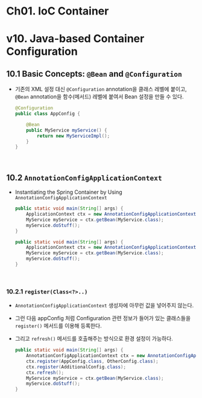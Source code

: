 # Ch01. IoC Container

# v10. Java-based Container Configuration

## 10.1 Basic Concepts: `@Bean` and `@Configuration`

- 기존의 XML 설정 대신 `@Configuration` annotation을 클래스 레벨에 붙이고, `@Bean` annotation을 함수(메서드) 레벨에 붙여서 Bean 설정을 만들 수 있다.

  ```java
  @Configuration
  public class AppConfig {
  
      @Bean
      public MyService myService() {
          return new MyServiceImpl();
      }
  }
  ```

<br>

## 10.2 `AnnotationConfigApplicationContext`

- Instantiating the Spring Container by Using `AnnotationConfigApplicationContext`

  ```java
  public static void main(String[] args) {
      ApplicationContext ctx = new AnnotationConfigApplicationContext(AppConfig.class);
      MyService myService = ctx.getBean(MyService.class);
      myService.doStuff();
  }
  ```

  ```java
  public static void main(String[] args) {
      ApplicationContext ctx = new AnnotationConfigApplicationContext(MyServiceImpl.class, Dependency1.class, Dependency2.class);
      MyService myService = ctx.getBean(MyService.class);
      myService.doStuff();
  }
  ```

<br>

### 10.2.1 `register(Class<?>..)`

- `AnnotationConfigApplicationContext` 생성자에 아무런 값을 넣어주지 않는다.

- 그런 다음 appConfig 처럼 Configuration 관련 정보가 들어가 있는 클래스들을 `register()` 메서드를 이용해 등록한다.

- 그리고 `refresh()` 메서드를 호출해주는 방식으로 환경 설정이 가능하다.

  ```java
  public static void main(String[] args) {
      AnnotationConfigApplicationContext ctx = new AnnotationConfigApplicationContext();
      ctx.register(AppConfig.class, OtherConfig.class);
      ctx.register(AdditionalConfig.class);
      ctx.refresh();
      MyService myService = ctx.getBean(MyService.class);
      myService.doStuff();
  }
  ```

  


